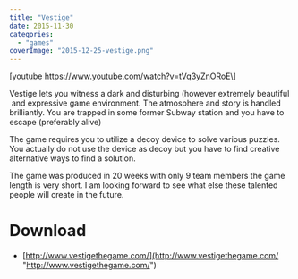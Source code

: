 ```yaml
---
title: "Vestige"
date: 2015-11-30
categories:
  - "games"
coverImage: "2015-12-25-vestige.png"
---
```


\[youtube https://www.youtube.com/watch?v=tVq3yZnORoE\]

Vestige lets you witness a dark and disturbing (however extremely beautiful  and expressive game environment. The atmosphere and story is handled brilliantly. You are trapped in some former Subway station and you have to escape (preferably alive)

The game requires you to utilize a decoy device to solve various puzzles. You actually do not use the device as decoy but you have to find creative alternative ways to find a solution.

The game was produced in 20 weeks with only 9 team members the game length is very short. I am looking forward to see what else these talented people will create in the future.

# Download

- [http://www.vestigethegame.com/](http://www.vestigethegame.com/ "http://www.vestigethegame.com/")
